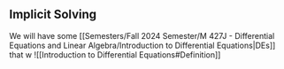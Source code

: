 ## Implicit Solving

We will have some [[Semesters/Fall 2024 Semester/M 427J - Differential Equations and Linear Algebra/Introduction to Differential Equations|DEs]] that w ![[Introduction to Differential Equations#Definition]]